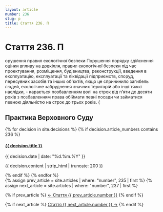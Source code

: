 ```yaml
---
layout: article
number: 236
slug: p
title: Стаття 236. П
---
```


# Стаття 236. П

орушення правил екологічної безпеки Порушення порядку здійснення оцінки впливу на довкілля, правил екологічної безпеки під час проектування, розміщення, будівництва, реконструкції, введення в експлуатацію, експлуатації та ліквідації підприємств, споруд, пересувних засобів та інших об'єктів, якщо це спричинило загибель людей, екологічне забруднення значних територій або інші тяжкі наслідки, - карається позбавленням волі на строк від п'яти до десяти років з позбавленням права обіймати певні посади чи займатися певною діяльністю на строк до трьох років. {

## Практика Верховного Суду

<div class="decisions-container">
{% for decision in site.decisions %}
  {% if decision.article_numbers contains 236 %}
    <div class="decision-item">
      <h4><a href="{{ decision.url }}">{{ decision.title }}</a></h4>
      <p class="decision-date">{{ decision.date | date: "%d.%m.%Y" }}</p>
      <p class="decision-excerpt">{{ decision.content | strip_html | truncate: 200 }}</p>
    </div>
  {% endif %}
{% endfor %}
</div>

<div class="article-navigation">
  {% assign prev_article = site.articles | where: "number", 235 | first %}
  {% assign next_article = site.articles | where: "number", 237 | first %}
  
  {% if prev_article %}
    <a href="{{ prev_article.url }}" class="prev-article">← Стаття {{ prev_article.number }}</a>
  {% endif %}
  
  {% if next_article %}
    <a href="{{ next_article.url }}" class="next-article">Стаття {{ next_article.number }} →</a>
  {% endif %}
</div>
